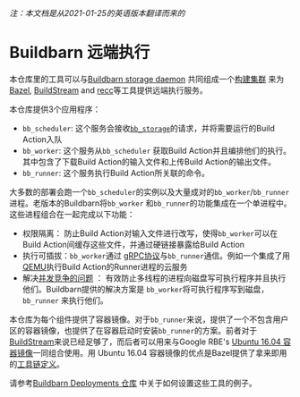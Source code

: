 *注：本文档是从2021-01-25的英语版本翻译而来的*

# Buildbarn 远端执行

本仓库里的工具可以与[Buildbarn storage daemon](https://github.com/buildbarn/bb-storage) 共同组成一个[构建集群](https://en.wikipedia.org/wiki/Compile_farm) 来为 [Bazel](https://bazel.build/), [BuildStream](https://wiki.gnome.org/Projects/BuildStream) and [recc](https://gitlab.com/bloomberg/recc)等工具提供远端执行服务。

本仓库提供3个应用程序：

- `bb_scheduler`: 这个服务会接收[`bb_storage`](https://github.com/buildbarn/bb-storage)的请求，并将需要运行的Build Action入队
- `bb_worker`: 这个服务从`bb_scheduler` 获取Build Action并且编排他们的执行。其中包含了下载Build Action的输入文件和上传Build Action的输出文件。
- `bb_runner`: 这个服务执行Build Action所关联的命令。

大多数的部署会跑一个`bb_scheduler`的实例以及大量成对的`bb_worker`/`bb_runner`进程。老版本的Buildbarn将`bb_worker` 和`bb_runner`的功能集成在一个单进程中。这些进程组合在一起完成以下功能：

- 权限隔离： 防止Build Action对输入文件进行改写，使得`bb_worker`可以在Build Action间缓存这些文件，并通过硬链接暴露给Build Action
- 执行可插拔：`bb_worker`通过 [gRPC协议](https://github.com/buildbarn/bb-remote-execution/blob/master/pkg/proto/runner/runner.proto)与`bb_runner`通信。例如一个集成了用[QEMU](https://www.qemu.org/)执行Build Action的Runner进程的云服务
- 解决[并发竞争的问题](https://github.com/golang/go/issues/22315) ： 有效防止多线程的进程向磁盘写可执行程序并且执行他们。Buildbarn提供的解决方案是 `bb_worker`将可执行程序写到磁盘，`bb_runner` 来执行他们。



本仓库为每个组件提供了容器镜像。对于`bb_runner`来说，提供了一个不包含用户区的容器镜像，也提供了在容器启动时安装`bb_runner`的方案。前者对于[BuildStream](https://buildstream.build/)来说已经足够了，而后者可以用来与Google RBE's [Ubuntu 16.04 容器镜像](https://console.cloud.google.com/marketplace/details/google/rbe-ubuntu16-04)一同组合使用。用 Ubuntu 16.04 容器镜像的优点是Bazel提供了拿来即用的[工具链定义](https://github.com/bazelbuild/bazel-toolchains)。

请参考[Buildbarn Deployments 仓库](https://github.com/buildbarn/bb-deployments) 中关于如何设置这些工具的例子。

